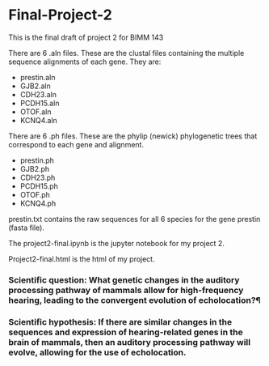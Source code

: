 # Final-Project-2
This is the final draft of project 2 for BIMM 143

There are 6 .aln files. These are the clustal files containing the multiple sequence alignments of each gene. They are:
- prestin.aln
- GJB2.aln
- CDH23.aln
- PCDH15.aln
- OTOF.aln
- KCNQ4.aln

There are 6 .ph files. These are the phylip (newick) phylogenetic trees that correspond to each gene and alignment.
- prestin.ph
- GJB2.ph
- CDH23.ph
- PCDH15.ph
- OTOF.ph
- KCNQ4.ph

prestin.txt contains the raw sequences for all 6 species for the gene prestin (fasta file).

The project2-final.ipynb is the jupyter notebook for my project 2.

Project2-final.html is the html of my project.

### Scientific question: What genetic changes in the auditory processing pathway of mammals allow for high-frequency hearing, leading to the convergent evolution of echolocation?¶

### Scientific hypothesis: If there are similar changes in the sequences and expression of hearing-related genes in the brain of mammals, then an auditory processing pathway will evolve, allowing for the use of echolocation.
